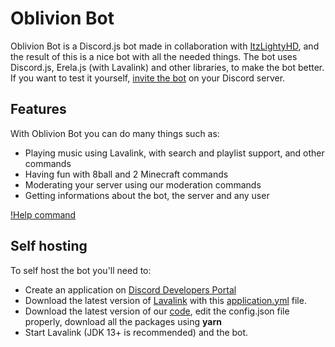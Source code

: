 # Oblivion Bot

Oblivion Bot is a Discord.js bot made in collaboration with [ItzLightyHD](https://github.com/ItzLightyHD), and the result of this is a nice bot with all the needed things.
The bot uses Discord.js, Erela.js (with Lavalink) and other libraries, to make the bot better. If you want to test it yourself, [invite the bot](https://discord.com/api/oauth2/authorize?client_id=717837080243208344&permissions=8&scope=bot) on your Discord server.

## Features

With Oblivion Bot you can do many things such as:
- Playing music using Lavalink, with search and playlist support, and other commands
- Having fun with 8ball and 2 Minecraft commands
- Moderating your server using our moderation commands
- Getting informations about the bot, the server and any user

[!Help command](https://github.com/ImCactus98/OblivionBot/image.PNG)

## Self hosting

To self host the bot you'll need to:
- Create an application on [Discord Developers Portal](https://discord.com/developers/applications)
- Download the latest version of [Lavalink](https://github.com/Frederikam/Lavalink/releases/latest/download/Lavalink.jar) with this [application.yml](https://github.com/ImCactus98/OblivionBot/application.yml) file.
- Download the latest version of our [code](https://github.com/ImCactus98/OblivionBot/archive/master.zip), edit the config.json file properly, download all the packages using **yarn**
- Start Lavalink (JDK 13+ is recommended) and the bot.
